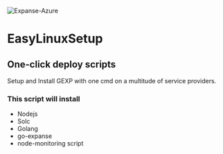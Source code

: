 ![Expanse-Azure](https://raw.githubusercontent.com/expanse-org/EasyLinuxSetup/master/go-expanse-on-ubuntu/images/exp.png)

# EasyLinuxSetup
## One-click deploy scripts
Setup and Install GEXP with one cmd on a multitude of service providers.

### This script will install
 - Nodejs
 - Solc
 - Golang
 - go-expanse
 - node-monitoring script
